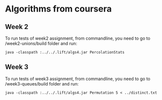 # Algorithms from coursera

## Week 2
To run tests of week2 assignment, from commandline, you need to go to /week2-unions/build folder and run:
```shell
java -classpath :../../.lift/algs4.jar PercolationStats
```

## Week 3
To run tests of week3 assignment, from commandline, you need to go to /week3-queues/build folder and run:
```shell
java -classpath :../../.lift/algs4.jar Permutation 5 < ../distinct.txt
```
